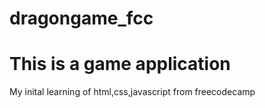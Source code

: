 # dragongame_fcc
# This is a game application 
My inital learning of html,css,javascript
from freecodecamp

